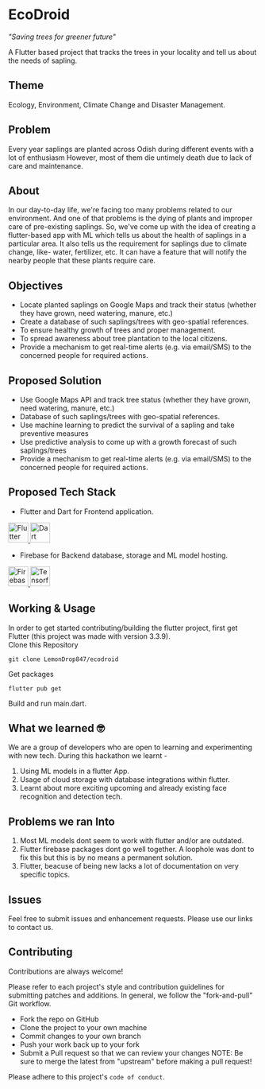 # EcoDroid

<i>"Saving trees for greener future"</i>

A Flutter based project that tracks the trees in your locality and tell us about the needs of sapling.

## Theme

Ecology, Environment, Climate Change and Disaster Management.

## Problem

Every year saplings are planted across Odish during different events with a lot of enthusiasm However, most of them die untimely death due to lack of care and maintenance.

## About

In our day-to-day life, we're facing too many problems related to our environment. And one of that problems is the dying of plants and improper care of pre-existing saplings. So, we've come up with the idea of creating a flutter-based app with ML which tells us about the health of saplings in a particular area. It also tells us the requirement for saplings due to climate change, like- water, fertilizer, etc. It can have a feature that will notify the nearby people that these plants require care.

## Objectives

- Locate planted saplings on Google Maps and track their status (whether they have grown, need watering, manure, etc.)
- Create a database of such saplings/trees with geo-spatial references.
- To ensure healthy growth of trees and proper management.
- To spread awareness about tree plantation to the local citizens.
- Provide a mechanism to get real-time alerts (e.g. via email/SMS) to the concerned people for required actions.

## Proposed Solution

- Use Google Maps API and track tree status (whether they have grown, need watering, manure, etc.)
- Database of such saplings/trees with geo-spatial references.
- Use machine learning to predict the survival of a sapling and take preventive measures
- Use predictive analysis to come up with a growth forecast of such saplings/trees
- Provide a mechanism to get real-time alerts (e.g. via email/SMS) to the concerned people for required actions.

## Proposed Tech Stack

- Flutter and Dart for Frontend application.

<a href="https://flutter.dev/" target="_blank"> 
<img src="https://cdn.jsdelivr.net/gh/devicons/devicon/icons/flutter/flutter-original.svg" alt="Flutter" width="40" height="40"/> 
</a>  <a href="https://dart.dev/" target="_blank"> 
<img src="https://cdn.jsdelivr.net/gh/devicons/devicon/icons/dart/dart-original.svg" alt="Dart" width="40" height="40"/> 
</a>

- Firebase for Backend database, storage and ML model hosting.

<a href="https://firebase.google.com/" target="_blank"> 
<img src="https://cdn.jsdelivr.net/gh/devicons/devicon/icons/firebase/firebase-plain.svg" alt="Firebase" width="40" height="40"/> 
</a>
<a href="https://www.tensorflow.org/" target="_blank">
<img src="https://cdn.jsdelivr.net/gh/devicons/devicon/icons/tensorflow/tensorflow-original.svg" alt="Tensorflow" width="40" height="40"/>
</a>

## Working & Usage

In order to get started contributing/building the flutter project, first get Flutter (this project was made with version 3.3.9).  
Clone this Repository

```
git clone LemonDrop847/ecodroid
```

Get packages

```
flutter pub get
```

Build and run main.dart.

## What we learned 🤓

We are a group of developers who are open to learning and experimenting with new tech. During this hackathon we learnt -

1. Using ML models in a flutter App.
2. Usage of cloud storage with database integrations within flutter.
3. Learnt about more exciting upcoming and already existing face recognition and detection tech.

## Problems we ran Into

1. Most ML models dont seem to work with flutter and/or are outdated.
2. Flutter firebase packages dont go well together. A loophole was dont to fix this but this is by no means a permanent solution.
3. Flutter, beacuse of being new lacks a lot of documentation on very specific topics.

## Issues

Feel free to submit issues and enhancement requests.
Please use our links to contact us.

## Contributing

Contributions are always welcome!

Please refer to each project's style and contribution guidelines for submitting patches and additions. In general, we follow the "fork-and-pull" Git workflow.

- Fork the repo on GitHub
- Clone the project to your own machine
- Commit changes to your own branch
- Push your work back up to your fork
- Submit a Pull request so that we can review your changes
  NOTE: Be sure to merge the latest from "upstream" before making a pull request!

Please adhere to this project's `code of conduct`.
